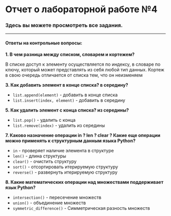 # Отчет о лабораторной работе №4
### Здесь вы можете просмотреть все задания.
___
#### Ответы на контрольные вопросы:


**1. В чем разница между списком, словарем и кортежем?**

В списке доступ к элементу осуществляется по индексу, в словаре по ключу, который может представлять из себя любой тип данных. Кортеж в свою очередь отличается от списка тем, что он неизменяем

**3. Как добавить элемент в конце списка? в середину?**

- `list.append(element)` - добавить в конце списка 
- `list.insert(index, element)` - добавить в середину

**5. Как удалить элемент с конца списка? из середины?**

- `list.pop()` - удалить с конца 
- `list.remove(index)` - удалить из середины

**7. Каково назначение операции in ? len ? clear ? Какие еще операции можно применять к структурным данным языка Python?**

- `in` - проверяет наличие элемента в структуре 
- `len()` - длина структуры
- `clear()` - очистить структуру
- `sort()` - отсортировать итерируемую структуру
- `reverse()` - развернуть итерируемую структуру

**8. Какие математических операции над множествами поддерживает язык Python?**

- `intersection()` - пересечение множеств
- `union()` - объединение множеств
- `symmetric_difference()` - Симметрическая разность множеств